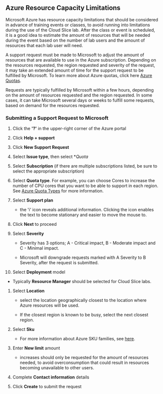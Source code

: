 ## **Azure Resource Capacity Limitations**

Microsoft Azure has resource capacity limitations that should be considered in advance of training events or classes, to avoid running into limitations during the use of the Cloud Slice lab. After the class or event is scheduled, it is a good idea to estimate the amount of resources that will be needed during the event based on the number of lab users and the amount of resources that each lab user will need.

A support request must be made to Microsoft to adjust the amount of resources that are available to use in the Azure subscription. Depending on the resources requested, the region requested and severity of the request, it may take an extended amount of time for the support request to be fulfilled by Microsoft. To learn more about Azure quotas, click here [Azure Quotas](https://docs.microsoft.com/en-us/azure/azure-subscription-service-limits).

Requests are typically fulfilled by Microsoft within a few hours, depending on the amount of resources requested and the region requested. In some cases, it can take Microsoft several days or weeks to fulfill some requests, based on demand for the resources requested.

### **Submitting a Support Request to Microsoft** 

1. Click the **'?'** in the upper-right corner of the Azure portal

1. Click **Help + support**

1. Click **New Support Request**

1. Select **Issue type**, then select **Quota*

1. Select **Subscription** (if there are multiple subscriptions listed, be sure to select the appropriate subscription)

1. Select **Quota type**. For example, you can choose Cores to increase the number of CPU cores that you want to be able to support in each region. See <a href="https://docs.microsoft.com/en-us/azure/azure-stack/azure-stack-quota-types">Azure Quota Types</a> for more information.

1. Select **Support plan**

    - the 'i' icon reveals additional information. Clicking the icon enables the text to become stationary and easier to move the mouse to. 

1. Click **Next** to proceed

1. Select **Severity** 

    - Severity has 3 options; A - Critical impact, B - Moderate impact and C - Minimal impact.
  
    - Microsoft will downgrade requests marked with A Severity to B Severity, after the request is submitted.

1. Select **Deployment** model
  - Typically **Resource Manager** should be selected for Cloud Slice labs.

1. Select **Location**

    - select the location geographically closest to the location where Azure resources will be used.
  
    - If the closest region is known to be busy, select the next closest region. 

1. Select **Sku** 
    - For more information about Azure SKU families, see [here](https://azure.microsoft.com/en-ca/pricing/details/virtual-machines/series/).

1. Enter **New limit** amount
    - increases should only be requested for the amount of resources needed, to avoid overconsumption that could result in resources becoming unavailable to other users. 

1. Complete **Contact information** details

1. Click **Create** to submit the request
